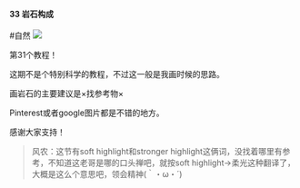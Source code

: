 #### 33   岩石构成
#自然 
![](assets/tutorials/t33/rocks.gif)

  第31个教程！

  这期不是个特别科学的教程，不过这一般是我画时候的思路。

  画岩石的主要建议是×找参考物×

  Pinterest或者google图片都是不错的地方。

  感谢大家支持！

> 风农：这节有soft highlight和stronger highlight这俩词，没找着哪里有参考，不知道这老哥是哪的口头禅吧，就按soft highlight->柔光这种翻译了，大概是这么个意思吧，领会精神(｀・ω・´)
 